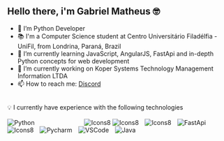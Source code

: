 <h2>Hello there, i'm Gabriel Matheus 🤓</h2>

          



- 🔭 I’m Python Developer
- 📚 I'm a Computer Science student at Centro Universitário Filadélfia - UniFil, from Londrina, Paraná, Brazil
- 🌱 I’m currently learning JavaScript, AngularJS, FastApi and in-depth Python concepts for web development
- 👯 I’m currently working on Koper Systems Technology Management Information LTDA
- 📫 How to reach me: [Discord](https://discord.com/users/Gabmats#2326)

<br>
 💡 I currently have experience with the following technologies
<br>
<br>
<img src="https://github.com/gabmats-creator/gabmats-creator/assets/124635467/825ae073-c432-4732-afa7-e2fa81704855" alt="Python" style="margin-right: 10px;">
<img src="https://github.com/gabmats-creator/gabmats-creator/assets/124635467/b90a415a-1069-40f4-a2ee-24ced499ccd3" alt="Icons8" style="margin-left: 100px;">
<img src="https://github.com/gabmats-creator/gabmats-creator/assets/124635467/42a2f0f2-07a7-4928-b26d-befd204a14a9" alt="Icons8" style="margin-right: 10px;">
<img src="https://github.com/gabmats-creator/gabmats-creator/assets/124635467/0091fedd-9753-4453-afc0-6480995cc82d" alt="Icons8" style="margin-right: 10px;">
<img src="https://github.com/gabmats-creator/gabmats-creator/assets/124635467/c3040bdf-bdf1-4c50-b377-c3118e9a2d7a" alt="FastApi" style="margin-right: 10px;">
<img src="https://github.com/gabmats-creator/gabmats-creator/assets/124635467/34b67c46-b121-47af-b424-d8b4f51eced0" alt="Icons8" style="margin-right: 10px;">
<img src="https://github.com/gabmats-creator/gabmats-creator/assets/124635467/88997ae6-a740-4401-8935-831db2f7486a" alt="Pycharm" style="margin-right: 10px;">
<img src="https://github.com/gabmats-creator/gabmats-creator/assets/124635467/5f9ac2a3-37f0-4dcf-b3c2-be0225198015" alt="VSCode" style="margin-right: 10px;">
<img src="https://github.com/gabmats-creator/gabmats-creator/assets/124635467/6b8129fa-4028-41ad-8e19-9b28cc9098f5" alt="Java" style="margin-right: 10px;">







